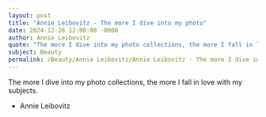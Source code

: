 ```yaml
---
layout: post
title: "Annie Leibovitz - The more I dive into my photo"
date: 2024-12-28 12:00:00 -0000
author: Annie Leibovitz
quote: "The more I dive into my photo collections, the more I fall in love with my subjects."
subject: Beauty
permalink: /Beauty/Annie Leibovitz/Annie Leibovitz - The more I dive into my photo
---
```


The more I dive into my photo collections, the more I fall in love with my subjects.

- Annie Leibovitz
